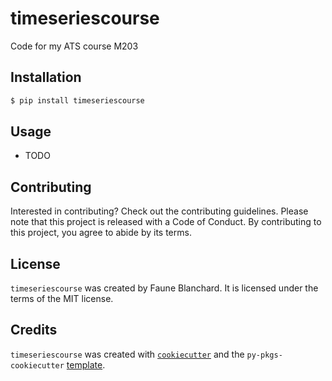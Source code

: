 # timeseriescourse

Code for my ATS course M203

## Installation

```bash
$ pip install timeseriescourse
```

## Usage

- TODO

## Contributing

Interested in contributing? Check out the contributing guidelines. Please note that this project is released with a Code of Conduct. By contributing to this project, you agree to abide by its terms.

## License

`timeseriescourse` was created by Faune Blanchard. It is licensed under the terms of the MIT license.

## Credits

`timeseriescourse` was created with [`cookiecutter`](https://cookiecutter.readthedocs.io/en/latest/) and the `py-pkgs-cookiecutter` [template](https://github.com/py-pkgs/py-pkgs-cookiecutter).
